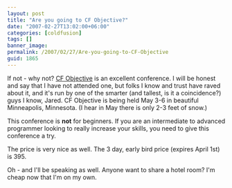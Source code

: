 ```yaml
---
layout: post
title: "Are you going to CF Objective?"
date: "2007-02-27T13:02:00+06:00"
categories: [coldfusion]
tags: []
banner_image: 
permalink: /2007/02/27/Are-you-going-to-CF-Objective
guid: 1865
---
```


If not - why not? <a href="http://www.cfobjective.com/conference/">CF Objective</a> is an excellent conference. I will be honest and say that I have not attended one, but folks I know and trust have raved about it, and it's run by one of the smarter (and tallest, is it a coincidence?) guys I know, Jared. CF Objective is being held May 3-6 in beautiful Minneapolis, Minnesota. (I hear in May there is only 2-3 feet of snow.) 

This conference is <b>not</b> for beginners. If you are an intermediate to advanced programmer looking to really increase your skills, you need to give this conference a try.

The price is very nice as well. The 3 day, early bird price (expires April 1st) is 395.

Oh - and I'll be speaking as well. Anyone want to share a hotel room? I'm cheap now that I'm on my own.